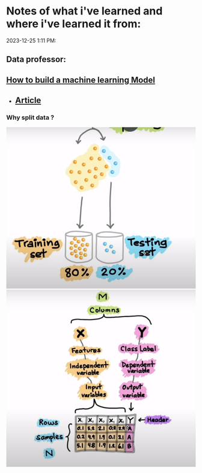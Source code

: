 # Notes of what i've learned and where i've learned it from:

2023-12-25 1:11 PM:
## Data professor:
## [How to build a machine learning Model](https://www.youtube.com/watch?v=NRnaMCNOK7Y&t=19s)

- ## [Article](https://towardsdatascience.com/how-to-build-a-machine-learning-model-439ab8fb3fb1)


### Why split data ?
![split](image-1.png)
![Splitting data](image.png)